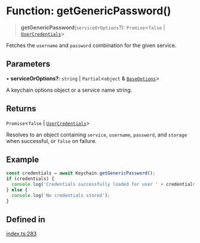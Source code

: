 # Function: getGenericPassword()

> **getGenericPassword**(`serviceOrOptions`?): `Promise`\<`false` \| [`UserCredentials`](../type-aliases/UserCredentials.md)\>

Fetches the `username` and `password` combination for the given service.

## Parameters

• **serviceOrOptions?**: `string` \| `Partial`\<`object` & [`BaseOptions`](../type-aliases/BaseOptions.md)\>

A keychain options object or a service name string.

## Returns

`Promise`\<`false` \| [`UserCredentials`](../type-aliases/UserCredentials.md)\>

Resolves to an object containing `service`, `username`, `password`, and `storage` when successful, or `false` on failure.

## Example

```typescript
const credentials = await Keychain.getGenericPassword();
if (credentials) {
  console.log('Credentials successfully loaded for user ' + credentials.username);
} else {
  console.log('No credentials stored');
}
```

## Defined in

[index.ts:283](https://github.com/oblador/react-native-keychain/blob/06824b340311076cce81e80bceb3c34da22ca810/src/index.ts#L283)

